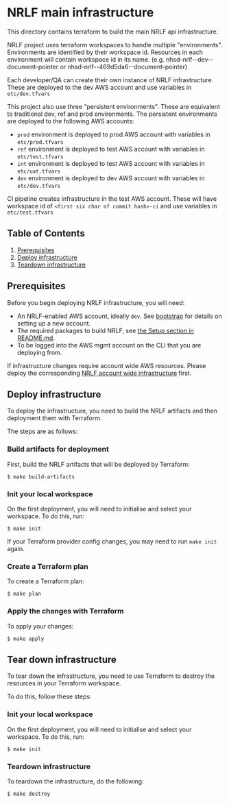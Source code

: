 # NRLF main infrastructure

This directory contains terraform to build the main NRLF api infrastructure.

NRLF project uses terraform workspaces to handle multiple "environments". Environments are identified by their workspace id. Resources in each environment will contain workspace id in its name. (e.g. nhsd-nrlf--dev--document-pointer or nhsd-nrlf--469d5da6--document-pointer)

Each developer/QA can create their own instance of NRLF infrastructure. These are deployed to the dev AWS account and use variables in `etc/dev.tfvars`

This project also use three "persistent environments". These are equivalent to traditional dev, ref and prod environments. The persistent environments are deployed to the following AWS accounts:

- `prod` environment is deployed to prod AWS account with variables in `etc/prod.tfvars`
- `ref` environment is deployed to test AWS account with variables in `etc/test.tfvars`
- `int` environment is deployed to test AWS account with variables in `etc/uat.tfvars`
- `dev` environment is deployed to dev AWS account with variables in `etc/dev.tfvars`

CI pipeline creates infrastructure in the test AWS account. These will have workspace id of `<first six char of commit hash>-ci` and use variables in `etc/test.tfvars`

## Table of Contents

1. [Prerequisites](#prerequisites)
2. [Deploy infrastructure](#deploy-infrastructure)
3. [Teardown infrastructure](#teardown-infrastructure)

## Prerequisites

Before you begin deploying NRLF infrastructure, you will need:

- An NRLF-enabled AWS account, ideally `dev`. See [bootstrap](../bootstrap/README.md) for details on setting up a new account.
- The required packages to build NRLF, see [the Setup section in README.md](../../README.md#setup).
- To be logged into the AWS mgmt account on the CLI that you are deploying from.

If infrastructure changes require account wide AWS resources. Please deploy the corresponding [NRLF account wide infrastructure](../account-wide-infrastructure/README.md) first.

## Deploy infrastructure

To deploy the infrastructure, you need to build the NRLF artifacts and then deployment them with Terraform.

The steps are as follows:

### Build artifacts for deployment

First, build the NRLF artifacts that will be deployed by Terraform:

```shell
$ make build-artifacts
```

### Init your local workspace

On the first deployment, you will need to initialise and select your workspace. To do this, run:

```shell
$ make init
```

If your Terraform provider config changes, you may need to run `make init` again.

### Create a Terraform plan

To create a Terraform plan:

```shell
$ make plan
```

### Apply the changes with Terraform

To apply your changes:

```shell
$ make apply
```

## Tear down infrastructure

To tear down the infrastructure, you need to use Terraform to destroy the resources in your Terraform workspace.

To do this, follow these steps:

### Init your local workspace

On the first deployment, you will need to initialise and select your workspace. To do this, run:

```shell
$ make init
```

### Teardown infrastructure

To teardown the infrastructure, do the following:

```
$ make destroy
```
